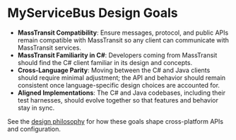 # MyServiceBus Design Goals

- **MassTransit Compatibility**: Ensure messages, protocol, and public APIs remain compatible with MassTransit so any client can communicate with MassTransit services.
- **MassTransit Familiarity in C#**: Developers coming from MassTransit should find the C# client familiar in its design and concepts.
- **Cross-Language Parity**: Moving between the C# and Java clients should require minimal adjustment; the API and behavior should remain consistent once language-specific design choices are accounted for.
- **Aligned Implementations**: The C# and Java codebases, including their test harnesses, should evolve together so that features and behavior stay in sync.

See the [design philosophy](design-philosophy.md) for how these goals shape cross-platform APIs and configuration.

